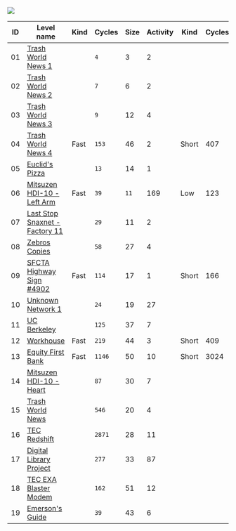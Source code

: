 <p align="left"><a href="https://store.steampowered.com/app/716490/EXAPUNKS/" target="_blank" rel="noopener noreferrer"><img src="https://steamcdn-a.akamaihd.net/steam/apps/716490/header.jpg"></a></p>

| ID  | Level name                                                        | Kind | Cycles | Size | Activity | Kind  | Cycles | Size | Activity |
| --- | ----------------------------------------------------------------- | ---- | ------ | ---- | -------- | ----- | ------ | ---- | -------- |
| 01  | [Trash World News 1](01-trash-world-news-tutorial-1)              |      | `4`    | 3    | 2        |       |        |      |          |
| 02  | [Trash World News 2](02-trash-world-news-tutorial-2)              |      | `7`    | 6    | 2        |       |        |      |          |
| 03  | [Trash World News 3](03-trash-world-news-tutorial-3)              |      | `9`    | 12   | 4        |       |        |      |          |
| 04  | [Trash World News 4](04-trash-world-news-tutorial-4)              | Fast | `153`  | 46   | 2        | Short | 407    | `11` | 2        |
| 05  | [Euclid's Pizza](05-euclids-pizza)                                |      | `13`   | 14   | 1        |       |        |      |          |
| 06  | [Mitsuzen HDI-10 - Left Arm](06-mitsuzen-hdi-10-left-arm)         | Fast | `39`   | `11` | 169      | Low   | 123    | 14   | `6`      |
| 07  | [Last Stop Snaxnet - Factory 11](07-last-stop-snaxnet-factory-11) |      | `29`   | 11   | 2        |       |        |      |          |
| 08  | [Zebros Copies](08-zebros-copies)                                 |      | `58`   | 27   | 4        |       |        |      |          |
| 09  | [SFCTA Highway Sign #4902](09-sfcta-highway-sign-4902)            | Fast | `114`  | 17   | 1        | Short | 166    | `10` | 1        |
| 10  | [Unknown Network 1](10-unknown-network)                           |      | `24`   | 19   | 27       |       |        |      |          |
| 11  | [UC Berkeley](11-uc-berkeley)                                     |      | `125`  | 37   | 7        |       |        |      |          |
| 12  | [Workhouse](12-workhouse)                                         | Fast | `219`  | 44   | 3        | Short | 409    | `29` | 3        |
| 13  | [Equity First Bank](13-equity-first-bank)                         | Fast | `1146` | 50   | 10       | Short | 3024   | `15` | 10       |
| 14  | [Mitsuzen HDI-10 - Heart](14-mitsuzen-hdi-10-heart)               |      | `87`   | 30   | 7        |       |        |      |          |
| 15  | [Trash World News](15-trash-world-news)                           |      | `546`  | 20   | 4        |       |        |      |          |
| 16  | [TEC Redshift](16-tec-redshift)                                   |      | `2871` | 28   | 11       |       |        |      |          |
| 17  | [Digital Library Project](17-digital-library-project)             |      | `277`  | 33   | 87       |       |        |      |          |
| 18  | [TEC EXA Blaster Modem](18-tec-exa-blaster-modem)                 |      | `162`  | 51   | 12       |       |        |      |          |
| 19  | [Emerson's Guide](19-emersons-guide)                              |      | `39`   | 43   | 6        |       |        |      |          |
